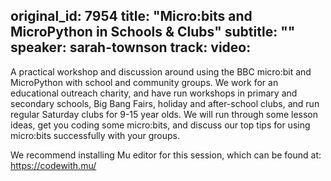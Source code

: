 original_id: 7954
title: "Micro:bits and MicroPython in Schools & Clubs"
subtitle: ""
speaker: sarah-townson
track:
video:
---
A practical workshop and discussion around using the BBC micro:bit and MicroPython with school and community groups. We work for an educational outreach charity, and have run workshops in primary and secondary schools, Big Bang Fairs, holiday and after-school clubs, and run regular Saturday clubs for 9-15 year olds. We will run through some lesson ideas, get you coding some micro:bits, and discuss our top tips for using micro:bits successfully with your groups.

We recommend installing Mu editor for this session, which can be found at: https://codewith.mu/